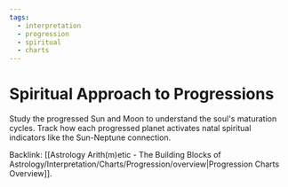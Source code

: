 ```yaml
---
tags:
  - interpretation
  - progression
  - spiritual
  - charts
---
```

# Spiritual Approach to Progressions

Study the progressed Sun and Moon to understand the soul's maturation cycles. Track how each progressed planet activates natal spiritual indicators like the Sun-Neptune connection.

Backlink: [[Astrology Arith(m)etic - The Building Blocks of Astrology/Interpretation/Charts/Progression/overview|Progression Charts Overview]].
